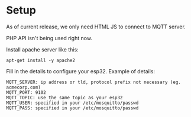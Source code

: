 # Setup

As of current release, we only need HTML JS to connect to MQTT server.

PHP API isn't being used right now.


Install apache server like this:

```
apt-get install -y apache2
```

Fill in the details to configure your esp32. Example of details:

```
MQTT_SERVER: ip address or tld, protocol prefix not necessary (eg. acmecorp.com)
MQTT_PORT: 9102
MQTT_TOPIC: use the same topic as your esp32
MQTT_USER: specified in your /etc/mosquitto/passwd
MQTT_PASS: specified in your /etc/mosquitto/passwd
```


